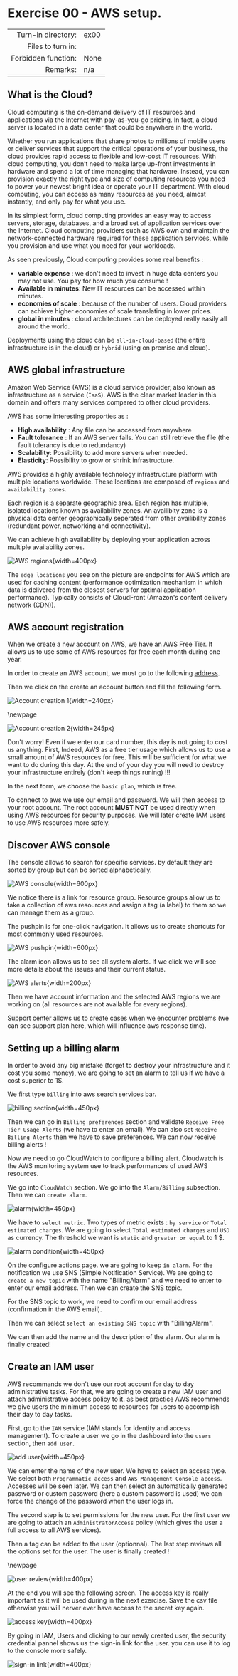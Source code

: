 # Exercise 00 - AWS setup.

|                         |                    |
| -----------------------:| ------------------ |
|   Turn-in directory:    |  ex00              |
|   Files to turn in:     |                    |
|   Forbidden function:   |  None              |
|   Remarks:              |  n/a               |

## What is the Cloud?

Cloud computing is the on-demand delivery of IT resources and applications via the Internet with pay-as-you-go pricing. In fact, a cloud server is located in a data center that could be anywhere in the world.

Whether you run applications that share photos to millions of mobile users or deliver services that support the critical operations of your business, the cloud provides rapid access to flexible and low-cost IT resources. With cloud computing, you don’t need to make large up-front investments in hardware and spend a lot of time managing that hardware. Instead, you can provision exactly the right type and size of computing resources you need to power your newest bright idea or operate your IT department. With cloud computing, you can access as many resources as you need, almost instantly, and only pay for what you use.

In its simplest form, cloud computing provides an easy way to access servers, storage, databases, and a broad set of application services over the Internet. Cloud computing providers such as AWS own and maintain the network-connected hardware required for these application services, while you provision and use what you need for your workloads.

As seen previously, Cloud computing provides some real benefits :

- **variable expense** : we don't need to invest in huge data centers you may not use. You pay for how much you consume !
- **Available in minutes**: New IT resources can be accessed within minutes.
- **economies of scale** : because of the number of users. Cloud providers can achieve higher economies of scale translating in lower prices.
- **global in minutes** : cloud architectures can be deployed really easily all around the world.

Deployments using the cloud can be `all-in-cloud-based` (the entire infrastructure is in the cloud) or `hybrid` (using on premise and cloud).

## AWS global infrastructure

Amazon Web Service (AWS) is a cloud service provider, also known as infrastructure as a service (`IaaS`). AWS is the clear market leader in this domain and offers many services compared to other cloud providers.

AWS has some interesting proporties as :

- **High availability** : Any file can be accessed from anywhere
- **Fault tolerance** : If an AWS server fails. You can still retrieve the file (the fault tolerancy is due to redundancy)
- **Scalability**: Possibility to add more servers when needed.
- **Elasticity**: Possibility to grow or shrink infrastructure.

AWS provides a highly available technology infrastructure platform with multiple locations worldwide. These locations are composed of `regions` and `availability zones`.

Each region is a separate geographic area. Each region has multiple, isolated locations known as availability zones. An availibity zone is a physical data center geographically seperated from other availibility zones (redundant power, networking and connectivity).

We can achieve high availability by deploying your application across multiple availability zones.

![AWS regions](../assets/aws_regions.png){width=400px}

The `edge locations` you see on the picture are endpoints for AWS which are used for caching content (performance optimization mechanism in which data is delivered from the closest servers for optimal application performance). Typically consists of CloudFront (Amazon's content delivery network (CDN)).

## AWS account registration

When we create a new account on AWS, we have an AWS Free Tier. It allows us to use some of AWS resources for free each month during one year.

In order to create an AWS account, we must go to the following [address](https://aws.amazon.com).

Then we click on the create an account button and fill the following form.

![Account creation 1](../assets/account_creation_1.png){width=240px}

\newpage

![Account creation 2](../assets/account_creation_2.png){width=245px}

Don't worry! Even if we enter our card number, this day is not going to cost us anything. First,  Indeed, AWS as a free tier usage which allows us to use a small amount of AWS resources for free. This will be sufficient for what we want to do during this day. At the end of your day you will need to destroy your infrastructure entirely (don't keep things runing) !!!

In the next form, we choose the `basic plan`, which is free.

To connect to aws we use our email and password. We will then access to your root account. The root account **MUST NOT** be used directly when using AWS resources for security purposes. We will later create IAM users to use AWS resources more safely.


## Discover AWS console

The console allows to search for specific services. by default they are sorted by group but can be sorted alphabetically.

![AWS console](../assets/console.png){width=600px}

We notice there is a link for resource group. Resource groups allow us to take a collection of aws resources and assign a tag (a label) to them so we can manage them as a group.

The pushpin is for one-click navigation. It allows us to create shortcuts for most commonly used resources.

![AWS pushpin](../assets/pushpin.png){width=600px}

The alarm icon allows us to see all system alerts. If we click we will see more details about the issues and their current status.

![AWS alerts](../assets/alerts.png){width=200px}

Then we have account information and the selected AWS regions we are working on (all resources are not available for every regions).

Support center allows us to create cases when we encounter problems (we can see support plan here, which will influence aws response time).


## Setting up a billing alarm

In order to avoid any big mistake (forget to destroy your infrastructure and it cost you some money), we are going to set an alarm to tell us if we have a cost superior to 1$.

We first type `billing` into aws search services bar.

![billing section](../assets/billing.png){width=450px}

Then we can go in `Billing preferences` section and validate `Receive Free Tier Usage Alerts` (we have to enter an email). We can also set `Receive Billing Alerts` then we have to save preferences. We can now receive billing alerts !

Now we need to go CloudWatch to configure a billing alert. Cloudwatch is the AWS monitoring system use to track performances of used AWS resources.

We go into `CloudWatch` section. We go into the `Alarm/Billing` subsection. Then we can `create alarm`.

![alarm](../assets/account_alarm.png){width=450px}

We have to `select metric`. Two types of metric exists : `by service` or `Total estimated charges`. We are going to select `Total estimated charges` and `USD` as currency. The threshold we want is `static` and `greater or equal` to 1 $.

![alarm condition](../assets/account_alarm_cond.png){width=450px}

On the configure actions page. we are going to keep `in alarm`. For the notification we use SNS (Simple Notification Service). We are going to `create a new topic` with the name "BillingAlarm" and we need to enter to enter our email address. Then we can create the SNS topic.

For the SNS topic to work, we need to confirm our email address (confirmation in the AWS email).

Then we can select `select an existing SNS topic` with "BillingAlarm".

We can then add the name and the description of the alarm. Our alarm is finally created!

## Create an IAM user

AWS recommands we don't use our root account for day to day administrative tasks. For that, we are going to create a new IAM user and attach administrative access policy to it. as best practice AWS recommends we give users the minimum access to resources for users to accomplish their day to day tasks.

First, go to the `IAM` service (IAM stands for Identity and access management). To create a user we go in the dashboard into the `users` section, then `add user`.

![add user](../assets/add_user1.png){width=450px}

We can enter the name of the new user. We have to select an access type. We select both `Programmatic access` and `AWS Management Console access`. Accesses will be seen later.
We can then select an automatically generated password or custom password (here a custom password is used) we can force the change of the password when the user logs in.

The second step is to set permissions for the new user. For the first user we are going to attach an `AdministratorAccess` policy (which gives the user a full access to all AWS services).

Then a tag can be added to the user (optionnal). The last step reviews all the options set for the user. The user is finally created !

\newpage

![user review](../assets/add_user2.png){width=400px}

At the end you will see the following screen. The access key is really important as it will be used during in the next exercise. Save the csv file otherwise you will nerver ever have access to the secret key again.

![access key](../assets/access_key.png){width=400px}

By going in IAM, Users and clicking to our newly created user, the security credential pannel shows us the sign-in link for the user. you can use it to log to the console more safely.

![sign-in link](../assets/user_sign_in_link.png){width=400px}
